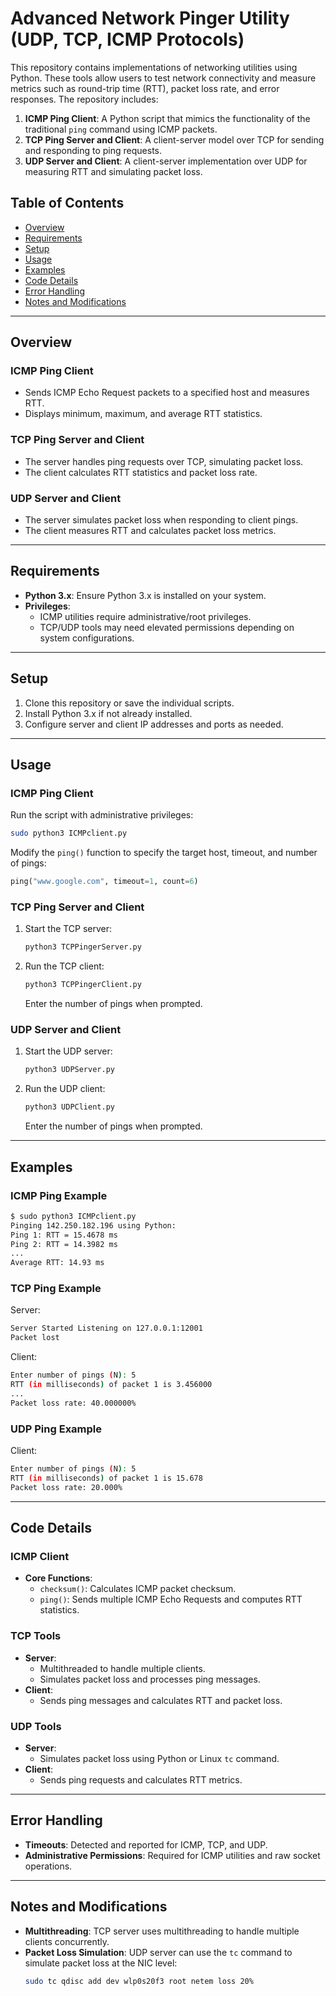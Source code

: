 # Advanced Network Pinger Utility (UDP, TCP, ICMP Protocols)

This repository contains implementations of networking utilities using Python. These tools allow users to test network connectivity and measure metrics such as round-trip time (RTT), packet loss rate, and error responses. The repository includes:

1. **ICMP Ping Client**: A Python script that mimics the functionality of the traditional `ping` command using ICMP packets.
2. **TCP Ping Server and Client**: A client-server model over TCP for sending and responding to ping requests.
3. **UDP Server and Client**: A client-server implementation over UDP for measuring RTT and simulating packet loss.

## Table of Contents

- [Overview](#overview)
- [Requirements](#requirements)
- [Setup](#setup)
- [Usage](#usage)
- [Examples](#examples)
- [Code Details](#code-details)
- [Error Handling](#error-handling)
- [Notes and Modifications](#notes-and-modifications)

---

## Overview

### ICMP Ping Client
- Sends ICMP Echo Request packets to a specified host and measures RTT.
- Displays minimum, maximum, and average RTT statistics.

### TCP Ping Server and Client
- The server handles ping requests over TCP, simulating packet loss.
- The client calculates RTT statistics and packet loss rate.

### UDP Server and Client
- The server simulates packet loss when responding to client pings.
- The client measures RTT and calculates packet loss metrics.

---

## Requirements

- **Python 3.x**: Ensure Python 3.x is installed on your system.
- **Privileges**:
  - ICMP utilities require administrative/root privileges.
  - TCP/UDP tools may need elevated permissions depending on system configurations.

---

## Setup

1. Clone this repository or save the individual scripts.
2. Install Python 3.x if not already installed.
3. Configure server and client IP addresses and ports as needed.

---

## Usage

### ICMP Ping Client
Run the script with administrative privileges:
```bash
sudo python3 ICMPclient.py
```
Modify the `ping()` function to specify the target host, timeout, and number of pings:
```python
ping("www.google.com", timeout=1, count=6)
```

### TCP Ping Server and Client
1. Start the TCP server:
   ```bash
   python3 TCPPingerServer.py
   ```
2. Run the TCP client:
   ```bash
   python3 TCPPingerClient.py
   ```
   Enter the number of pings when prompted.

### UDP Server and Client
1. Start the UDP server:
   ```bash
   python3 UDPServer.py
   ```
2. Run the UDP client:
   ```bash
   python3 UDPClient.py
   ```
   Enter the number of pings when prompted.

---

## Examples

### ICMP Ping Example
```bash
$ sudo python3 ICMPclient.py
Pinging 142.250.182.196 using Python:
Ping 1: RTT = 15.4678 ms
Ping 2: RTT = 14.3982 ms
...
Average RTT: 14.93 ms
```

### TCP Ping Example
Server:
```bash
Server Started Listening on 127.0.0.1:12001
Packet lost
```
Client:
```bash
Enter number of pings (N): 5
RTT (in milliseconds) of packet 1 is 3.456000
...
Packet loss rate: 40.000000%
```

### UDP Ping Example
Client:
```bash
Enter number of pings (N): 5
RTT (in milliseconds) of packet 1 is 15.678
Packet loss rate: 20.000%
```

---

## Code Details

### ICMP Client
- **Core Functions**:
  - `checksum()`: Calculates ICMP packet checksum.
  - `ping()`: Sends multiple ICMP Echo Requests and computes RTT statistics.

### TCP Tools
- **Server**:
  - Multithreaded to handle multiple clients.
  - Simulates packet loss and processes ping messages.
- **Client**:
  - Sends ping messages and calculates RTT and packet loss.

### UDP Tools
- **Server**:
  - Simulates packet loss using Python or Linux `tc` command.
- **Client**:
  - Sends ping requests and calculates RTT metrics.

---

## Error Handling

- **Timeouts**: Detected and reported for ICMP, TCP, and UDP.
- **Administrative Permissions**: Required for ICMP utilities and raw socket operations.

---

## Notes and Modifications

- **Multithreading**: TCP server uses multithreading to handle multiple clients concurrently.
- **Packet Loss Simulation**: UDP server can use the `tc` command to simulate packet loss at the NIC level:
  ```bash
  sudo tc qdisc add dev wlp0s20f3 root netem loss 20%
  ```
